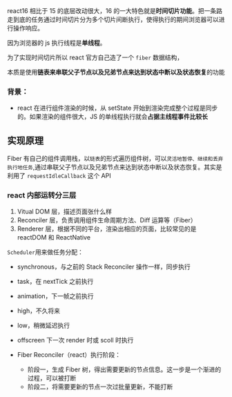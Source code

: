 react16 相比于 15 的底层改动很大，16 的一大特色就是**时间切片功能**。把一条路走到底的任务通过时间切片分为多个切片间断执行，使得执行的期间浏览器可以进行操作响应。

因为浏览器的 js 执行线程是**单线程**。

为了实现时间切片所以 react 官方自己造了一个 `fiber` 数据结构，

本质是使用**链表来串联父子节点以及兄弟节点来达到状态中断以及状态恢复**的功能

### 背景：

- react 在进行组件渲染的时候，从 setState 开始到渲染完成整个过程是同步的。如果渲染的组件很大，JS 的单线程执行就会**占据主线程事件比较长**

## 实现原理

Fiber 有自己的组件调用栈，以`链表`的形式遍历组件树，可以`灵活地暂停、继续和丢弃执行地任务`,通过串联父子节点以及兄弟节点来达到状态中断以及状态恢复。其实是利用了 `requestIdleCallback` 这个 API

### react 内部运转分三层

1. Vitual DOM 层，描述页面张什么样
2. Reconciler 层，负责调用组件生命周期方法、Diff 运算等（Fiber）
3. Renderer 层，根据不同的平台，渲染出相应的页面，比较常见的是 reactDOM 和 ReactNative

`Scheduler`用来做任务分配：

- synchronous，与之前的 Stack Reconciler 操作一样，同步执行
- task，在 nextTick 之前执行
- animation，下一帧之前执行
- high，不久将来
- low，稍微延迟执行
- offscreen 下一次 render 时或 scoll 时执行

- Fiber Reconciler（react）执行阶段：

  - 阶段一，生成 Fiber 树，得出需要更新的节点信息。这一步是一个渐进的过程，可以被打断
  - 阶段二，将需要更新的节点一次过批量更新，不能打断
